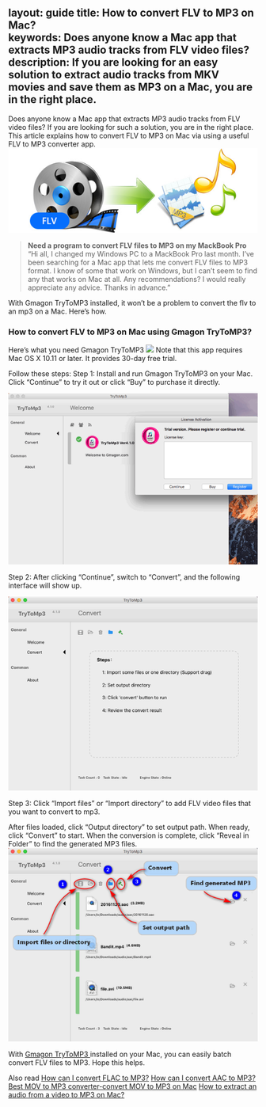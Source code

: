 layout: guide
title: How to convert FLV to MP3 on Mac?     
keywords: Does anyone know a Mac app that extracts MP3 audio tracks from FLV video files? 
description: If you are looking for an easy solution to extract audio tracks from MKV movies and save them as MP3 on a Mac, you are in the right place. 
---
Does anyone know a Mac app that extracts MP3 audio tracks from FLV video files? If you are looking for such a solution, you are in the right place. This article explains how to convert FLV to MP3 on Mac via using a useful FLV to MP3 converter app. 
![](../img/flv-to-mp3-converter.jpg)

> **Need a program to convert FLV files to MP3 on my MackBook Pro**
“Hi all, I changed my Windows PC to a MackBook Pro last month. I’ve been searching for a Mac app that lets me convert FLV files to MP3 format. I know of some that work on Windows, but I can’t seem to find any that works on Mac at all. Any recommendations? I would really appreciate any advice. Thanks in advance.” 

With Gmagon TryToMP3 installed, it won’t be a problem to convert the flv to an mp3 on a Mac. Here’s how. 

### How to convert FLV to MP3 on Mac using Gmagon TryToMP3?
Here’s what you need
Gmagon TryToMP3
<a href="https://gmagon.com/products/store/trytomp3/" target="_blank"> <img src="https://gmagon.com/asset/images/free-download.png"/></a>
Note that this app requires Mac OS X 10.11 or later. It provides 30-day free trial. 

Follow these steps: 
Step 1: Install and run Gmagon TryToMP3 on your Mac. Click “Continue” to try it out or click “Buy” to purchase it directly. 

![](../img/continue.png)
<br>

Step 2: After clicking “Continue”, switch to “Convert”, and the following interface will show up. 

![](../img/convert.png)
<br>

Step 3: Click “Import files” or “Import directory” to add FLV video files that you want to convert to mp3.  

After files loaded, click “Output directory” to set output path. When ready, click “Convert” to start. When the conversion is complete, click “Reveal in Folder” to find the generated MP3 files.  
![](../img/steps.png) 

With <a href="https://gmagon.com/products/store/trytomp3/" target="_blank"> Gmagon TryToMP3 </a> installed on your Mac, you can easily batch convert FLV files to MP3. Hope this helps.  

Also read 
<a href="https://gmagon.com/guide/trytomp3/how-can-i-convert-flac-to-mp3.html" target="_blank" >How can I convert FLAC to MP3?</a>
<a href="https://gmagon.com/guide/trytomp3/how-can%20i-convert-aac-to-mp3.html " target="_blank" >How can I convert AAC to MP3?</a>
<a href="https://gmagon.com/guide/trytomp3/best-mov-to-mp3-converter.html" target="_blank" >Best MOV to MP3 converter-convert MOV to MP3 on Mac</a>
<a href="https://gmagon.com/guide/trytomp3/extract-audio-to-mp3-mac.html" target="_blank" >How to extract an audio from a video to MP3 on Mac? </a>

